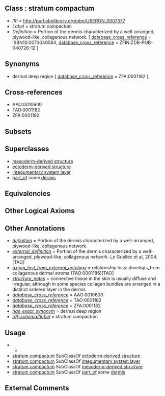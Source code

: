 
## Class : stratum compactum

 * *IRI* = http://purl.obolibrary.org/obo/UBERON_0007377
 * *Label* = stratum compactum
 * *Definition* = Portion of the dermis characterized by a well-arranged, plywood-like, collagenous network. [ [database_cross_reference](../../ef/oboInOwl#hasDbXref.md) = ISBN10:0073040584, [database_cross_reference](../../ef/oboInOwl#hasDbXref.md) = ZFIN:ZDB-PUB-040726-12 ]

## Synonyms

 * dermal deep region [ [database_cross_reference](../../ef/oboInOwl#hasDbXref.md) = ZFA:0001182 ]

## Cross-references

 * AAO:0010600
 * TAO:0001182
 * ZFA:0001182

## Subsets


## Superclasses

 * [mesoderm-derived structure](../../UBERON/20/UBERON_0004120.md)
 * [ectoderm-derived structure](../../UBERON/21/UBERON_0004121.md)
 * [integumentary system layer](../../UBERON/54/UBERON_0013754.md)
 * [part_of](../../BFO/50/BFO_0000050.md) some [dermis](../../UBERON/67/UBERON_0002067.md)

## Equivalencies


## Other Logical Axioms


## Other Annotations

 * *[definition](../../IAO/15/IAO_0000115.md)* = Portion of the dermis characterized by a well-arranged, plywood-like, collagenous network.
 * *[external_definition](../../UBPROP/01/UBPROP_0000001.md)* = Portion of the dermis characterized by a well-arranged, plywood-like, collagenous network. Le Guellec et al, 2004.[TAO]
 * *[axiom_lost_from_external_ontology](../../UBPROP/02/UBPROP_0000002.md)* = relationship loss: develops_from collagenous dermal stroma (TAO:0001186)[TAO]
 * *[structure_notes](../../UBPROP/10/UBPROP_0000010.md)* = connective tissue in the skin is usually diffuse and irregular, although in some species collagen bundles are arranged in a distinct ordered layer in the dermis
 * *[database_cross_reference](../../ef/oboInOwl#hasDbXref.md)* = AAO:0010600
 * *[database_cross_reference](../../ef/oboInOwl#hasDbXref.md)* = TAO:0001182
 * *[database_cross_reference](../../ef/oboInOwl#hasDbXref.md)* = ZFA:0001182
 * *[has_exact_synonym](../../ym/oboInOwl#hasExactSynonym.md)* = dermal deep region
 * *[rdf-schema#label](../../el/rdf-schema#label.md)* = stratum compactum

## Usage

 * -
 * [stratum compactum](../../UBERON/77/UBERON_0007377.md) SubClassOf [ectoderm-derived structure](../../UBERON/21/UBERON_0004121.md)
 * [stratum compactum](../../UBERON/77/UBERON_0007377.md) SubClassOf [integumentary system layer](../../UBERON/54/UBERON_0013754.md)
 * [stratum compactum](../../UBERON/77/UBERON_0007377.md) SubClassOf [mesoderm-derived structure](../../UBERON/20/UBERON_0004120.md)
 * [stratum compactum](../../UBERON/77/UBERON_0007377.md) SubClassOf [part_of](../../BFO/50/BFO_0000050.md) some [dermis](../../UBERON/67/UBERON_0002067.md)

## External Comments

